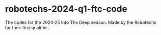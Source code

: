 # robotechs-2024-q1-ftc-code
The codes for the 2024-25 Into The Deep season. Made by the Robotechs for their first qualifier.
